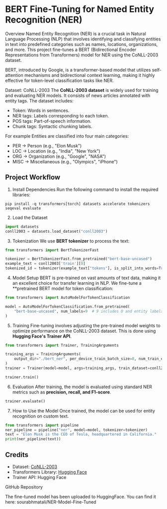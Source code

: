 
# BERT Fine-Tuning for Named Entity Recognition (NER)

 Overview
Named Entity Recognition (NER) is a crucial task in Natural Language Processing (NLP) that involves identifying and classifying entities in text into predefined categories such as names, locations, organizations, and more. This project fine-tunes a BERT (Bidirectional Encoder Representations from Transformers) model for NER using the CoNLL-2003 dataset. 

BERT, introduced by Google, is a transformer-based model that utilizes self-attention mechanisms and bidirectional context learning, making it highly effective for token-level classification tasks like NER.

Dataset: CoNLL-2003
The **CoNLL-2003 dataset** is widely used for training and evaluating NER models. It consists of news articles annotated with entity tags. The dataset includes:
- Token: Words in sentences.
- NER tags: Labels corresponding to each token.
- POS tags: Part-of-speech information.
- Chunk tags: Syntactic chunking labels.
  
For example
Entities are classified into four main categories:
- PER → Person (e.g., "Elon Musk")
- LOC → Location (e.g., "India", "New York")
- ORG → Organization (e.g., "Google", "NASA")
- MISC → Miscellaneous (e.g., "Olympics", "iPhone")

## Project Workflow

1. Install Dependencies
Run the following command to install the required libraries:
```
pip install -q transformers[torch] datasets accelerate tokenizers seqeval evaluate
```

 2. Load the Dataset
```python
import datasets
conll2003 = datasets.load_dataset("conll2003")
```

3. Tokenization
We use **BERT tokenizer** to process the text:
```python
from transformers import BertTokenizerFast

tokenizer = BertTokenizerFast.from_pretrained("bert-base-uncased")
example_text = conll2003['train'][0]
tokenized_id = tokenizer(example_text["tokens"], is_split_into_words=True)
```

 4. Model Setup
BERT is pre-trained on vast amounts of text data, making it an excellent choice for transfer learning in NLP. We fine-tune a **pretrained BERT model for token classification:
```python
from transformers import AutoModelForTokenClassification

model = AutoModelForTokenClassification.from_pretrained(
    "bert-base-uncased", num_labels=9  # 9 includes O and entity labels
)
```

 5. Training
Fine-tuning involves adjusting the pre-trained model weights to optimize performance on the CoNLL-2003 dataset. This is done using **Hugging Face's Trainer API**.
```python
from transformers import Trainer, TrainingArguments

training_args = TrainingArguments(
    output_dir="./bert_ner", per_device_train_batch_size=8, num_train_epochs=3
)
trainer = Trainer(model=model, args=training_args, train_dataset=conll2003["train"])

trainer.train()
```

 6. Evaluation
After training, the model is evaluated using standard NER metrics such as **precision, recall, and F1-score**.
```python
trainer.evaluate()
```


7. How to Use the Model
Once trained, the model can be used for entity recognition on custom text.
```python
from transformers import pipeline
ner_pipeline = pipeline("ner", model=model, tokenizer=tokenizer)
text = "Elon Musk is the CEO of Tesla, headquartered in California."
print(ner_pipeline(text))
```


## Credits
- Dataset: [CoNLL-2003](https://www.clips.uantwerpen.be/conll2003/ner/)
- Transformers Library: [Hugging Face](https://huggingface.co/transformers/)
- Trainer API: Hugging Face

GitHub Repository

The fine-tuned model has been uploaded to HuggingFace. You can find it here: sourabhmatali/NER-Model-Fine-Tuned

